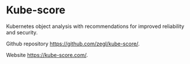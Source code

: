# Kube-score

Kubernetes object analysis with recommendations for improved reliability and security.

Github repository https://github.com/zegl/kube-score/.

Website https://kube-score.com/.
